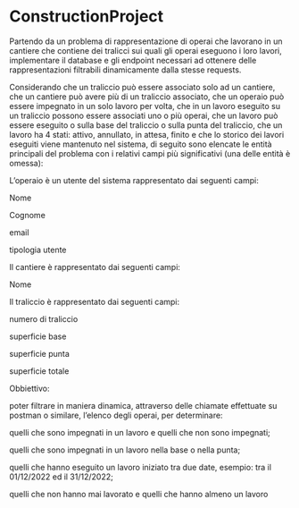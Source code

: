 # ConstructionProject

Partendo da un problema di rappresentazione di operai che lavorano in un cantiere che contiene dei tralicci sui quali gli operai eseguono i loro lavori, implementare il database e gli endpoint necessari ad ottenere delle rappresentazioni filtrabili dinamicamente dalla stesse requests.


Considerando che un traliccio può essere associato solo ad un cantiere, che un cantiere può avere più di un traliccio associato, che un operaio può essere impegnato in un solo lavoro per volta, che in un lavoro eseguito su un traliccio possono essere associati uno o più operai, che un lavoro può essere eseguito o sulla base del traliccio o sulla punta del traliccio, che un lavoro ha 4 stati: attivo, annullato, in attesa, finito e che lo storico dei lavori eseguiti viene mantenuto nel sistema, di seguito sono elencate le entità principali del problema con i relativi campi più significativi (una delle entità è omessa):


L’operaio è un utente del sistema rappresentato dai seguenti campi:

Nome

Cognome

email

tipologia utente


Il cantiere è rappresentato dai seguenti campi:

Nome


Il traliccio è rappresentato dai seguenti campi:

numero di traliccio

superficie base

superficie punta

superficie totale


Obbiettivo:

poter filtrare in maniera dinamica, attraverso delle chiamate effettuate su postman o similare, l’elenco degli operai, per determinare:

quelli che sono impegnati in un lavoro e quelli che non sono impegnati;

quelli che sono impegnati in un lavoro nella base o nella punta;

quelli che hanno eseguito un lavoro iniziato tra due date, esempio: tra il 01/12/2022 ed il 31/12/2022;

quelli che non hanno mai lavorato e quelli che hanno almeno un lavoro
